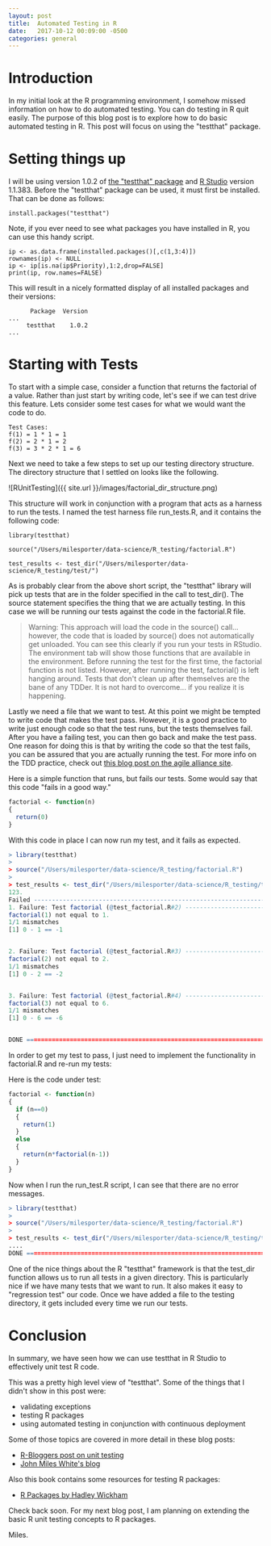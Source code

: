 ```yaml
---
layout: post
title:  Automated Testing in R 
date:   2017-10-12 00:09:00 -0500
categories: general
---
```


# Introduction

In my initial look at the R programming environment, I somehow missed information on how to do automated testing.  You can do testing in R quit easily.  The purpose of this blog post is to explore how to do basic automated testing in R.  This post will focus on using the "testthat" package.

#  Setting things up

I will be using version 1.0.2 of [the "testthat" package](https://github.com/r-lib/testthat) and [R Studio](https://www.rstudio.com/) version 1.1.383.    Before the "testthat" package can be used, it must first be installed.  That can be done as follows:

```
install.packages("testthat")
```

Note, if you ever need to see what packages you have installed in R, you can use this handy script.

```
ip <- as.data.frame(installed.packages()[,c(1,3:4)])
rownames(ip) <- NULL
ip <- ip[is.na(ip$Priority),1:2,drop=FALSE]
print(ip, row.names=FALSE)
```

This will result in a nicely formatted display of all installed packages and their versions:

```
      Package  Version
...
     testthat    1.0.2
...
```

# Starting with Tests

To start with a simple case, consider a function that returns the factorial of a value.  Rather than just start by writing code, let's see if we can test drive this feature.  Lets consider some test cases for what we would want the code to do.

```
Test Cases:
f(1) = 1 * 1 = 1
f(2) = 2 * 1 = 2
f(3) = 3 * 2 * 1 = 6  
```

Next we need to take a few steps to set up our testing directory structure.  The directory structure that I settled on looks like the following.

![RUnitTesting]({{ site.url }}/images/factorial_dir_structure.png)

This structure will work in conjunction with a program that acts as a harness to run the tests.  I named the test harness file run_tests.R, and it contains the following code:

```
library(testthat) 

source("/Users/milesporter/data-science/R_testing/factorial.R")

test_results <- test_dir("/Users/milesporter/data-science/R_testing/test/")
```

As is probably clear from the above short script, the "testthat" library will pick up tests that are in the folder specified in the call to test_dir().  The source statement specifies the thing that we are actually testing.  In this case we will be running our tests against the code in the factorial.R file.

> Warning:  This approach will load the code in the source() call...  however, the code that is loaded by source() does not automatically get unloaded.  You can see this clearly if you run your tests in RStudio.  The environment tab will show those functions that are available in the environment.  Before running the test for the first time, the factorial function is not listed.  However, after running the test, factorial() is left hanging around.  Tests that don't clean up after themselves are the bane of any TDDer.  It is not hard to overcome...  if you realize it is happening.

Lastly we need a file that we want to test.  At this point we might be tempted to write code that makes the test pass.  However, it is a good practice to write just enough code so that the test runs, but the tests themselves fail.  After you have a failing test, you can then go back and make the test pass.  One reason for doing this is that by writing the code so that the test fails, you can be assured that you are actually running the test.  For more info on the TDD practice, check out [this blog post on the agile alliance site](http://tinyurl.com/yczhe765).

Here is a simple function that runs, but fails our tests.  Some would say that this code "fails in a good way."

```R
factorial <- function(n)
{
  return(0)
}
```

With this code in place I can now run my test, and it fails as expected.

```R
> library(testthat) 
> 
> source("/Users/milesporter/data-science/R_testing/factorial.R")
> 
> test_results <- test_dir("/Users/milesporter/data-science/R_testing/test/")
123.
Failed -------------------------------------------------------------------------------------
1. Failure: Test factorial (@test_factorial.R#2) -------------------------------------------
factorial(1) not equal to 1.
1/1 mismatches
[1] 0 - 1 == -1


2. Failure: Test factorial (@test_factorial.R#3) -------------------------------------------
factorial(2) not equal to 2.
1/1 mismatches
[1] 0 - 2 == -2


3. Failure: Test factorial (@test_factorial.R#4) -------------------------------------------
factorial(3) not equal to 6.
1/1 mismatches
[1] 0 - 6 == -6


DONE =======================================================================================
```

In order to get my test to pass, I just need to implement the functionality in factorial.R and re-run my tests:

Here is the code under test:

```R
factorial <- function(n)
{
  if (n==0)
  {
    return(1)
  }
  else
  {
    return(n*factorial(n-1))
  }
}
```

Now when I run the run_test.R script, I can see that there are no error messages.

```R
> library(testthat) 
> 
> source("/Users/milesporter/data-science/R_testing/factorial.R")
> 
> test_results <- test_dir("/Users/milesporter/data-science/R_testing/test/")
....
DONE =======================================================================================
```

One of the nice things about the R "testthat" framework is that the test_dir function allows us to run all tests in a given directory.  This is particularly nice if we have many tests that we want to run.  It also makes it easy to "regression test" our code.  Once we have added a file to the testing directory, it gets included every time we run our tests.

# Conclusion

In summary, we have seen how we can use testthat in R Studio to effectively unit test R code.

This was a pretty high level view of "testthat".  Some of the things that I didn't show in this post were:

-  validating exceptions
-  testing R packages
-  using automated testing in conjunction with continuous deployment

Some of those topics are covered in more detail in these blog posts:

- [R-Bloggers post on unit testing](https://www.r-bloggers.com/unit-testing-with-r/)
- [John Miles White's blog](http://www.johnmyleswhite.com/notebook/2010/08/17/unit-testing-in-r-the-bare-minimum/)

Also this book contains some resources for testing R packages:

- [R Packages by Hadley Wickham](http://r-pkgs.had.co.nz/)


Check back soon.  For my next blog post, I am planning on extending the basic R unit testing concepts to R packages.

Miles.








